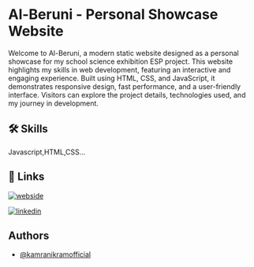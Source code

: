 # Al-Beruni - Personal Showcase Website

Welcome to Al-Beruni, a modern static website designed as a personal showcase for my school science exhibition ESP project. This website highlights my skills in web development, featuring an interactive and engaging experience. Built using HTML, CSS, and JavaScript, it demonstrates responsive design, fast performance, and a user-friendly interface. Visitors can explore the project details, technologies used, and my journey in development.

## 🛠 Skills
Javascript,HTML,CSS...


## 🔗 Links
[![webside](https://img.shields.io/badge/webside-1DA1F2?style=for-the-badge&logo=twitter&logoColor=white)](https://al-beruni.vercel.app/)

[![linkedin](https://img.shields.io/badge/linkedin-0A66C2?style=for-the-badge&logo=linkedin&logoColor=white)](https://www.linkedin.com/in/kamranikramofficial/)

## Authors

- [@kamranikramofficial](https://www.github.com/kamranikramofficial)

